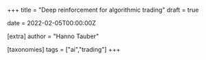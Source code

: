 +++
title = "Deep reinforcement for algorithmic trading"
draft = true

date = 2022-02-05T00:00:00Z

[extra]
author = "Hanno Tauber"

[taxonomies]
tags = ["ai","trading"]
+++
